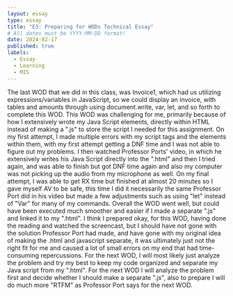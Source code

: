 ```yaml
---
layout: essay
type: essay
title: "E3: Preparing for WODs Technical Essay"
# All dates must be YYYY-MM-DD format!
date: 2024-02-17
published: true
labels:
  - Essay
  - Learning
  - MIS
---
```


The last WOD that we did in this class, was Invoice1, which had us utilizing expressions/variables in JavaScript, so we could display an invoice, with tables and amounts through using document.write, var, let, and so forth to complete this WOD. This WOD was challenging for me, primarily because of how I extensively wrote my Java Script elements, directly within HTML instead of making a ".js" to store the script I needed for this assignment. On my first attempt, I made multiple errors with my script tags and the elements within them, with my first attempt getting a DNF time and I was not able to figure out my problems. I then watched Professor Ports' video, in which he extensively writes his Java Script directly into the ".html" and then I tried again, and was able to finish but got DNF time again and also my computer was not picking up the audio from my microphone as well. On my final attempt, I was able to get RX time but finished at almost 20 minutes so I gave myself AV to be safe, this time I did it necessarily the same Professor Port did in his video but made a few adjustments such as using "let" instead of "Var" for many of my commands. Overall the WOD went well, but could have been executed much smoother and easier if I made a separate ".js" and linked it to my ".html". I think I prepared okay, for this WOD, having done the reading and watched the screencast, but I should have not gone with the solution Professor Port had made, and have gone with my original idea of making the .html and javascript separate, it was ultimately just not the right fit for me and caused a lot of small errors on my end that had time-consuming repercussions. For the next WOD, I will most likely just analyze the problem and try my best to keep my code organized and separate my Java script from my ".html". For the next WOD I will analyze the problem first and decide whether I should make a separate ".js", also to prepare I will do much more "RTFM" as Professor Port says for the next WOD.
